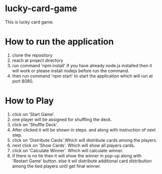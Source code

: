 # lucky-card-game
This is lucky card game.

# How to run the application
1. clone the repository
2. reach at project directory
3. run command 'npm install' if you have already node.js installed then it will work or please install nodejs before run the command.
4. then run command 'npm start' to start the application which will run at port 8080.

# How to Play
1. click on 'Start Game'.
2. one player will be assigned for shuffling the deck.
3. click on 'Shuffle Deck'.
4. After clicked it will be shown in steps. and along with instruction of next step.
5. click on 'Distribute Cards'.Which will distribute cards among the players.
6. next click on 'Show Cards'. Which will show all players cards.
7. click on 'Calculate Winner'. Which will calculate winner.
8. if there is no tie then it will show the winner in pop-up along with 'Restart Game' button.
else it wil distribute additional card distribution among the tied players until get final winner.
